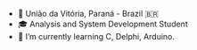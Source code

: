 - 📍 União da Vitória, Paraná - Brazil 🇧🇷
- 🎓 Analysis and System Development Student
- 🌱 I’m currently learning C, Delphi, Arduino.

